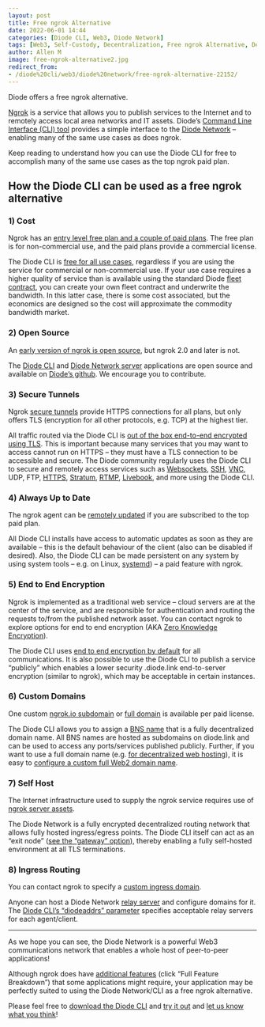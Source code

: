 ```yaml
---
layout: post
title: Free ngrok Alternative
date: 2022-06-01 14:44
categories: [Diode CLI, Web3, Diode Network]
tags: [Web3, Self-Custody, Decentralization, Free ngrok Alternative, Development]
author: Allen M
image: free-ngrok-alternative2.jpg
redirect_from:
- /diode%20cli/web3/diode%20network/free-ngrok-alternative-22152/
---
```


Diode offers a free ngrok alternative.

[Ngrok](https://ngrok.com/) is a service that allows you to publish services to the Internet and to remotely access local area networks and IT assets. Diode’s [Command Line Interface (CLI) tool](/solutions/cli/) provides a simple interface to the [Diode Network](/solutions/network/) – enabling many of the same use cases as does ngrok. 

Keep reading to understand how you can use the Diode CLI for free to accomplish many of the same use cases as the top ngrok paid plan.

## How the Diode CLI can be used as a free ngrok alternative

### 1)	Cost

Ngrok has an [entry level free plan and a couple of paid plans](https://ngrok.com/pricing). The free plan is for non-commercial use, and the paid plans provide a commercial license.

The Diode CLI is [free for all use cases](/pricing/), regardless if you are using the service for commercial or non-commercial use. If your use case requires a higher quality of service than is available using the standard Diode [fleet contract](https://support.diode.io/article/7vyr5mslsy-what-is-a-fleet-contract), you can create your own fleet contract and underwrite the bandwidth. In this latter case, there is some cost associated, but the economics are designed so the cost will approximate the commodity bandwidth market.

### 2)	Open Source
An [early version of ngrok is open source](https://github.com/inconshreveable/ngrok), but ngrok 2.0 and later is not.

The [Diode CLI](https://github.com/diodechain/diode_client) and [Diode Network server](https://github.com/diodechain/diode_server) applications are open source and available on [Diode’s github](https://github.com/diodechain). We encourage you to contribute.

### 3)	Secure Tunnels

Ngrok [secure tunnels](https://ngrok.com/docs/secure-tunnels#what-are-ngrok-secure-tunnels) provide HTTPS connections for all plans, but only offers TLS (encryption for all other protocols, e.g. TCP) at the highest tier.

All traffic routed via the Diode CLI is [out of the box end-to-end encrypted using TLS](https://support.diode.io/article/jieo6utgv9-are-my-communications-via-the-diode-network-encrypted). This is important because many services that you may want to access cannot run on HTTPS – they must have a TLS connection to be accessible and secure. The Diode community regularly uses the Diode CLI to secure and remotely access services such as [Websockets](https://support.diode.io/article/p2rff6gumf-how-are-you-using-websockets), [SSH](https://support.diode.io/article/ub9xrruimv-ssh), [VNC](https://support.diode.io/article/tmb4zzkpd3-remote-vnc-on-windows), UDP, FTP, [HTTPS](https://support.diode.io/article/ss32engxlq-publish-your-local-webserver), [Stratum](https://braiins.com/stratum-v2), [RTMP](https://support.diode.io/article/3ty9pby3dz-stream-rtmp-video), [Livebook](https://livebook.dev/), and more using the Diode CLI.

### 4)	Always Up to Date

The ngrok agent can be [remotely updated](https://ngrok.com/docs/secure-tunnels#automatic-updates) if you are subscribed to the top paid plan.

All Diode CLI installs have access to automatic updates as soon as they are available – this is the default behaviour of the client (also can be disabled if desired). Also, the Diode CLI can be made persistent on any system by using system tools – e.g. on Linux, [systemd](https://support.diode.io/article/gmo8f1f4ys-start-on-bootup)) – a paid feature with ngrok.

### 5)	End to End Encryption

Ngrok is implemented as a traditional web service – cloud servers are at the center of the service, and are responsible for authentication and routing the requests to/from the published network asset. You can contact ngrok to explore options for end to end encryption (AKA [Zero Knowledge Encryption](https://ngrok.com/docs/cloud-edge#zero-knowledge-tls)). 

The Diode CLI uses [end to end encryption by default](https://support.diode.io/article/jieo6utgv9-are-my-communications-via-the-diode-network-encrypted) for all communications. It is also possible to use the Diode CLI to publish a service “publicly” which enables a lower security <client ID>.diode.link end-to-server encryption (similar to ngrok), which may be acceptable in certain instances.

### 6)	Custom Domains

One custom [ngrok.io subdomain](https://ngrok.com/docs/secure-tunnels#http-tunnels-subdomain) or [full domain](https://ngrok.com/docs/secure-tunnels#http-tunnels-custom-domains) is available per paid license.

The Diode CLI allows you to assign a [BNS name](https://support.diode.io/article/5nsoxvhug1-what-is-bns) that is a fully decentralized domain name. All BNS names are hosted as subdomains on diode.link and can be used to access any ports/services published publicly. Further, if you want to use a full domain name (e.g. [for decentralized web hosting](https://diodechain.github.io/website_dev/web3/decentralized-web-hosting-22074/)), it is easy to [configure a custom full Web2 domain name](https://support.diode.io/article/6pctb40wj8-configure-a-custom-domain-for-diode).

### 7)	Self Host

The Internet infrastructure used to supply the ngrok service requires use of [ngrok server assets](https://ngrok.com/docs/ngrok-agent/config#config-region).

The Diode Network is a fully encrypted decentralized routing network that allows fully hosted ingress/egress points. The Diode CLI itself can act as an “exit node” ([see the “gateway” option](https://diode.helpdocs.io/app/content/article/josr6wwh5e)), thereby enabling a fully self-hosted environment at all TLS terminations.

### 8)	Ingress Routing

You can contact ngrok to specify a [custom ingress domain](https://ngrok.com/docs/secure-tunnels#agent-ingress).

Anyone can host a Diode Network [relay server](https://github.com/diodechain/diode_server) and configure domains for it. The [Diode CLI’s “diodeaddrs” parameter](https://support.diode.io/article/josr6wwh5e-go-client-commands) specifies acceptable relay servers for each agent/client.

---

As we hope you can see, the Diode Network is a powerful Web3 communications network that enables a whole host of peer-to-peer applications! 
 
Although ngrok does have [additional features](https://ngrok.com/pricing) (click “Full Feature Breakdown”) that some applications might require, your application may be perfectly suited to using the Diode Network/CLI as a free ngrok alternative.

Please feel free to [download the Diode CLI](/download/#cli) and [try it out](https://support.diode.io/article/lsr4tkzz8t-getting-started) and [let us know what you think](https://t.me/diode_chain)!
